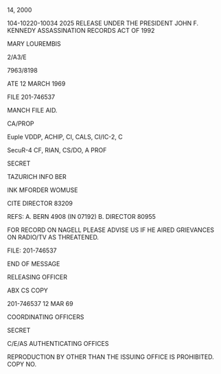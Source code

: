 14, 2000

104-10220-10034 2025 RELEASE UNDER THE PRESIDENT JOHN F. KENNEDY ASSASSINATION RECORDS ACT OF 1992

MARY LOUREMBIS

2/A3/E

7963/8198

ATE 12 MARCH 1969

FILE 201-746537

MANCH FILE AID.

CA/PROP

Euple VDDP, ACHIP, CI, CALS, CI/IC-2, C

SecuR-4 CF, RIAN, CS/DO, A PROF

SECRET

TAZURICH INFO BER

INK MFORDER WOMUSE

CITE DIRECTOR 83209

REFS:
A. BERN 4908 (IN 07192)
B. DIRECTOR 80955

FOR RECORD ON NAGELL PLEASE ADVISE US IF HE AIRED GRIEVANCES ON RADIO/TV AS THREATENED.

FILE: 201-746537

END OF MESSAGE

RELEASING OFFICER

ABX
CS COPY

201-746537
12 MAR 69

COORDINATING OFFICERS

SECRET

C/E/AS AUTHENTICATING OFFICES

REPRODUCTION BY OTHER THAN THE ISSUING OFFICE IS PROHIBITED. COPY NO.
